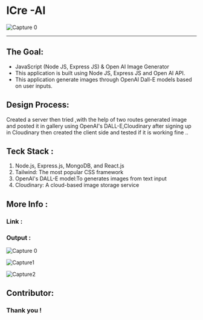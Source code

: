 
# ICre -AI


![Capture 0](https://i.ibb.co/89ZXrRZ/Icre.png)

---

## The Goal:
- JavaScript (Node JS, Express JS) & Open AI Image Generator
- This application is built using Node JS, Express JS and Open AI API. 
- This application generate images through OpenAI Dall-E models based on user inputs.

## Design Process:
Created a server then tried ,with the help of two routes generated image and posted it in gallery using OpenAI's DALL-E,Cloudinary after signing up in Cloudinary then created the client side and tested if it is working fine ..

## Teck Stack :

1. Node.js, Express.js, MongoDB, and React.js 
2. Tailwind: The most popular CSS framework 
3. OpenAI's DALL-E model:To generates images from text input
4. Cloudinary: A cloud-based image storage service

## More Info :

### Link : 

### Output :


![Capture 0](#)


![Capture1](#)


![Capture2](#)



## Contributor: 



### Thank you !

